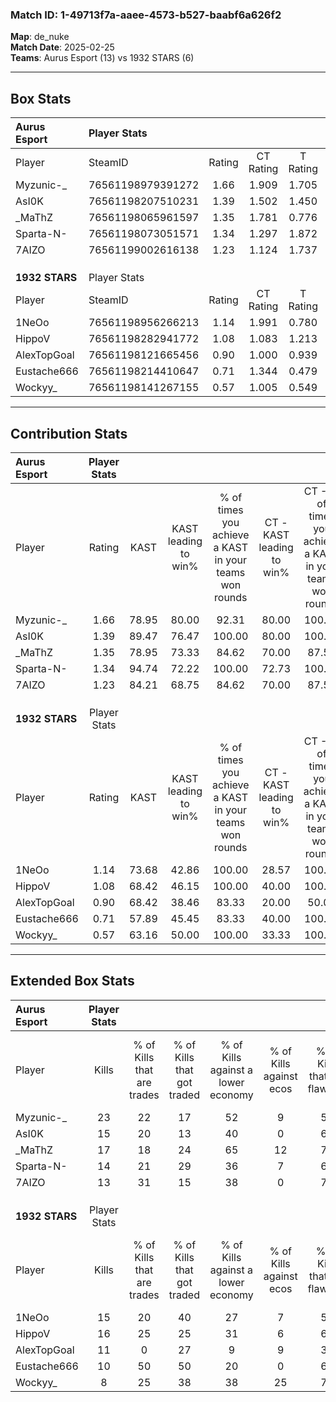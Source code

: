 ### Match ID: 1-49713f7a-aaee-4573-b527-baabf6a626f2  
**Map**: de_nuke  
**Match Date**: 2025-02-25  
**Teams**: Aurus Esport (13) vs 1932 STARS (6)  

---  

## Box Stats  

| **Aurus Esport** | Player Stats      |        |           |          |       |       |       |         |        |      |     |
| :- | :- | :-: | :-: | :-: | :-: | :-: | :-: | :-: | :-: | :-: | :-: |
| Player           | SteamID           | Rating | CT Rating | T Rating | KAST  |  ADR  | Kills | Assists | Deaths | K/D  | HS% |
| Myzunic-_        | 76561198979391272 |  1.66  |   1.909   |  1.705   | 78.95 | 108.4 |  23   |    5    |   14   | 1.64 | 56  |
| AsI0K            | 76561198207510231 |  1.39  |   1.502   |  1.450   | 89.47 | 85.1  |  15   |    6    |   11   | 1.36 | 73  |
| _MaThZ           | 76561198065961597 |  1.35  |   1.781   |  0.776   | 78.95 | 86.5  |  17   |    6    |   13   | 1.31 | 41  |
| Sparta-N-        | 76561198073051571 |  1.34  |   1.297   |  1.872   | 94.74 | 77.6  |  14   |    2    |   11   | 1.27 | 71  |
| 7AIZO            | 76561199002616138 |  1.23  |   1.124   |  1.737   | 84.21 | 73.6  |  13   |    7    |   11   | 1.18 | 53  |
|                  |                   |        |           |          |       |       |       |         |        |      |     |
|                  |                   |        |           |          |       |       |       |         |        |      |     |
|                  |                   |        |           |          |       |       |       |         |        |      |     |
| **1932 STARS**   | Player Stats      |        |           |          |       |       |       |         |        |      |     |
| Player           | SteamID           | Rating | CT Rating | T Rating | KAST  |  ADR  | Kills | Assists | Deaths | K/D  | HS% |
| 1NeOo            | 76561198956266213 |  1.14  |   1.991   |  0.780   | 73.68 | 91.7  |  15   |    3    |   16   | 0.94 | 46  |
| HippoV           | 76561198282941772 |  1.08  |   1.083   |  1.213   | 68.42 | 72.0  |  16   |    2    |   16   | 1.00 | 62  |
| AlexTopGoal      | 76561198121665456 |  0.90  |   1.000   |  0.939   | 68.42 | 79.1  |  11   |    7    |   16   | 0.69 | 54  |
| Eustache666      | 76561198214410647 |  0.71  |   1.344   |  0.479   | 57.89 | 71.5  |  10   |    4    |   17   | 0.59 | 50  |
| Wockyy_          | 76561198141267155 |  0.57  |   1.005   |  0.549   | 63.16 | 46.6  |   8   |    3    |   17   | 0.47 | 37  |
---  

## Contribution Stats  

| **Aurus Esport** | Player Stats |       |                      |                                                        |                           |                                                             |                          |                                                            |
| :- | :-: | :-: | :-: | :-: | :-: | :-: | :-: | :-: |
| Player           |    Rating    | KAST  | KAST leading to win% | % of times you achieve a KAST in your teams won rounds | CT - KAST leading to win% | CT - % of times you achieve a KAST in your teams won rounds | T - KAST leading to win% | T - % of times you achieve a KAST in your teams won rounds |
| Myzunic-_        |     1.66     | 78.95 |        80.00         |                         92.31                          |           80.00           |                           100.00                            |          80.00           |                           80.00                            |
| AsI0K            |     1.39     | 89.47 |        76.47         |                         100.00                         |           80.00           |                           100.00                            |          71.43           |                           100.00                           |
| _MaThZ           |     1.35     | 78.95 |        73.33         |                         84.62                          |           70.00           |                            87.50                            |          80.00           |                           80.00                            |
| Sparta-N-        |     1.34     | 94.74 |        72.22         |                         100.00                         |           72.73           |                           100.00                            |          71.43           |                           100.00                           |
| 7AIZO            |     1.23     | 84.21 |        68.75         |                         84.62                          |           70.00           |                            87.50                            |          66.67           |                           80.00                            |
|                  |              |       |                      |                                                        |                           |                                                             |                          |                                                            |
|                  |              |       |                      |                                                        |                           |                                                             |                          |                                                            |
|                  |              |       |                      |                                                        |                           |                                                             |                          |                                                            |
| **1932 STARS**   | Player Stats |       |                      |                                                        |                           |                                                             |                          |                                                            |
| Player           |    Rating    | KAST  | KAST leading to win% | % of times you achieve a KAST in your teams won rounds | CT - KAST leading to win% | CT - % of times you achieve a KAST in your teams won rounds | T - KAST leading to win% | T - % of times you achieve a KAST in your teams won rounds |
| 1NeOo            |     1.14     | 73.68 |        42.86         |                         100.00                         |           28.57           |                           100.00                            |          57.14           |                           100.00                           |
| HippoV           |     1.08     | 68.42 |        46.15         |                         100.00                         |           40.00           |                           100.00                            |          50.00           |                           100.00                           |
| AlexTopGoal      |     0.90     | 68.42 |        38.46         |                         83.33                          |           20.00           |                            50.00                            |          50.00           |                           100.00                           |
| Eustache666      |     0.71     | 57.89 |        45.45         |                         83.33                          |           40.00           |                           100.00                            |          50.00           |                           75.00                            |
| Wockyy_          |     0.57     | 63.16 |        50.00         |                         100.00                         |           33.33           |                           100.00                            |          66.67           |                           100.00                           |
---  

## Extended Box Stats  

| **Aurus Esport** | Player Stats |                            |                            |                                    |                         |                              |                                 |        |                             |                                     |                          |                               |                            |
| :- | :-: | :-: | :-: | :-: | :-: | :-: | :-: | :-: | :-: | :-: | :-: | :-: | :-: |
| Player           |    Kills     | % of Kills that are trades | % of Kills that got traded | % of Kills against a lower economy | % of Kills against ecos | % of Kills that are flawless | % of Kills that are close duels | Deaths | % of Deaths that get traded | % of Deaths against a lower economy | % of Deaths against ecos | % of Deaths that are flawless | % of Deaths that are close |
| Myzunic-_        |      23      |             22             |             17             |                 52                 |            9            |              57              |               22                |   14   |             43              |                 43                  |            7             |              50               |             14             |
| AsI0K            |      15      |             20             |             13             |                 40                 |            0            |              67              |               13                |   11   |             27              |                 36                  |            0             |              73               |             9              |
| _MaThZ           |      17      |             18             |             24             |                 65                 |           12            |              71              |               12                |   13   |             15              |                 23                  |            0             |              62               |             8              |
| Sparta-N-        |      14      |             21             |             29             |                 36                 |            7            |              64              |                0                |   11   |             55              |                 36                  |            0             |              55               |             9              |
| 7AIZO            |      13      |             31             |             15             |                 38                 |            0            |              77              |                8                |   11   |             36              |                 27                  |            9             |              45               |             18             |
|                  |              |                            |                            |                                    |                         |                              |                                 |        |                             |                                     |                          |                               |                            |
|                  |              |                            |                            |                                    |                         |                              |                                 |        |                             |                                     |                          |                               |                            |
|                  |              |                            |                            |                                    |                         |                              |                                 |        |                             |                                     |                          |                               |                            |
| **1932 STARS**   | Player Stats |                            |                            |                                    |                         |                              |                                 |        |                             |                                     |                          |                               |                            |
| Player           |    Kills     | % of Kills that are trades | % of Kills that got traded | % of Kills against a lower economy | % of Kills against ecos | % of Kills that are flawless | % of Kills that are close duels | Deaths | % of Deaths that get traded | % of Deaths against a lower economy | % of Deaths against ecos | % of Deaths that are flawless | % of Deaths that are close |
| 1NeOo            |      15      |             20             |             40             |                 27                 |            7            |              53              |               13                |   16   |             19              |                  0                  |            0             |              56               |             13             |
| HippoV           |      16      |             25             |             25             |                 31                 |            6            |              63              |               13                |   16   |             19              |                 13                  |            6             |              63               |             13             |
| AlexTopGoal      |      11      |             0              |             27             |                 9                  |            9            |              36              |               18                |   16   |             13              |                  6                  |            0             |              81               |             13             |
| Eustache666      |      10      |             50             |             50             |                 20                 |            0            |              60              |               10                |   17   |             18              |                 12                  |            0             |              59               |             12             |
| Wockyy_          |      8       |             25             |             38             |                 38                 |           25            |              75              |                0                |   17   |             29              |                  6                  |            0             |              71               |             12             |
